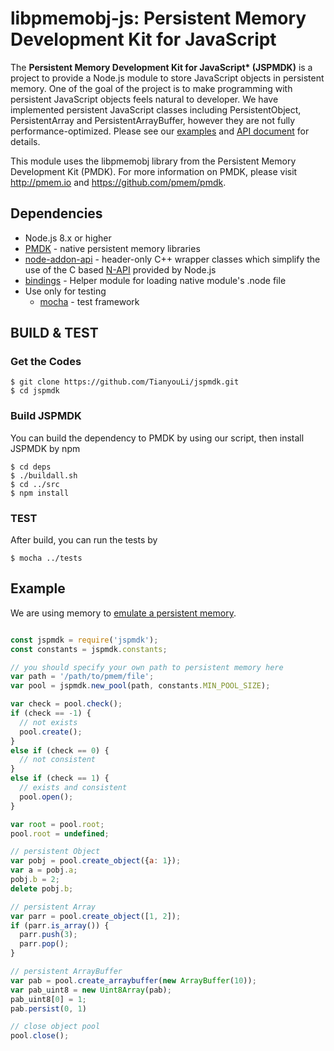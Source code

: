 # **libpmemobj-js: Persistent Memory Development Kit for JavaScript**

The **Persistent Memory Development Kit for JavaScript\* (JSPMDK)** is a project to provide a Node.js module to store JavaScript objects in persistent memory. One of the goal of the project is to make programming with persistent JavaScript objects feels natural to developer. We have implemented persistent JavaScript classes including PersistentObject, PersistentArray and PersistentArrayBuffer, however they are not fully performance-optimized. Please see our [examples](#Example) and [API document](https://github.com/TianyouLi/jspmdk/blob/master/API-document.md) for details.

This module uses the libpmemobj library from the Persistent Memory Development Kit (PMDK). For more information on PMDK, please visit http://pmem.io and https://github.com/pmem/pmdk.

## Dependencies

+ Node.js 8.x or higher
+ [PMDK](https://github.com/pmem/pmdk) - native persistent memory libraries
+ [node-addon-api](https://github.com/nodejs/node-addon-api) - header-only C++ wrapper classes which simplify the use of the C based [N-API](https://nodejs.org/dist/latest/docs/api/n-api.html) provided by Node.js 
+ [bindings](https://github.com/TooTallNate/node-bindings) - Helper module for loading native module's .node file
+ Use only for testing
  + [mocha](https://github.com/mochajs/mocha) - test framework

## BUILD & TEST

### Get the Codes

```
$ git clone https://github.com/TianyouLi/jspmdk.git
$ cd jspmdk
```

### Build JSPMDK

You can build the dependency to PMDK by using our script, then install JSPMDK by npm

```
$ cd deps
$ ./buildall.sh
$ cd ../src
$ npm install
```
### TEST

After build, you can run the tests by

```
$ mocha ../tests
```

## Example

We are using memory to [emulate a persistent memory](http://pmem.io/2016/02/22/pm-emulation.html).

```javascript

const jspmdk = require('jspmdk');
const constants = jspmdk.constants;

// you should specify your own path to persistent memory here
var path = '/path/to/pmem/file';
var pool = jspmdk.new_pool(path, constants.MIN_POOL_SIZE);

var check = pool.check();
if (check == -1) {
  // not exists
  pool.create();
}
else if (check == 0) {
  // not consistent
}
else if (check == 1) {
  // exists and consistent
  pool.open();
}

var root = pool.root;
pool.root = undefined;

// persistent Object
var pobj = pool.create_object({a: 1});
var a = pobj.a;
pobj.b = 2;
delete pobj.b;

// persistent Array
var parr = pool.create_object([1, 2]);
if (parr.is_array()) {
  parr.push(3);
  parr.pop();
}

// persistent ArrayBuffer
var pab = pool.create_arraybuffer(new ArrayBuffer(10));
var pab_uint8 = new Uint8Array(pab);
pab_uint8[0] = 1;
pab.persist(0, 1)

// close object pool
pool.close();
```


<!-- ## Install clang-format hook
cd scripts
./git-pre-commit-format install -->
